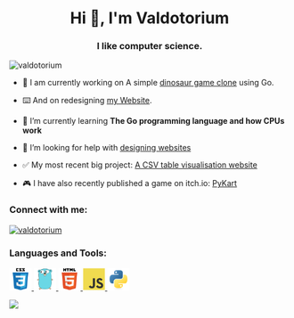 <h1 align="center">Hi 👋, I'm Valdotorium</h1>
<h3 align="center">I like computer science.</h3>

<p align="left"> <img src="https://komarev.com/ghpvc/?username=valdotorium&label=Profile%20views&color=0e75b6&style=flat" alt="valdotorium" /> </p>


- 🔭 I am currently working on A simple [dinosaur game clone](https://github.com/Valdotorium/Go-Bird-) using Go.

- ⌨️ And on redesigning [my Website](https://valdotorium.github.io/Website/).

- 🌱 I’m currently learning **The Go programming language and how CPUs work**

- 🤝 I’m looking for help with [designing websites](https://github.com/Valdotorium/Website)

- ✅ My most recent big project: [A CSV table visualisation website](https://valdotorium.github.io/GFS/)

- 🎮 I have also recently published a game on itch.io: [PyKart](https://valdotorium.itch.io/pykart)

<h3 align="left">Connect with me:</h3>
<p align="left">
<a href="https://www.leetcode.com/valdotorium" target="blank"><img align="center" src="https://raw.githubusercontent.com/rahuldkjain/github-profile-readme-generator/master/src/images/icons/Social/leet-code.svg" alt="valdotorium" height="30" width="40" /></a>
</p>

<h3 align="left">Languages and Tools:</h3>
<p align="left"> <a href="https://www.w3schools.com/css/" target="_blank" rel="noreferrer"> <img src="https://raw.githubusercontent.com/devicons/devicon/master/icons/css3/css3-original-wordmark.svg" alt="css3" width="40" height="40"/> </a> <a href="https://golang.org" target="_blank" rel="noreferrer"> <img src="https://raw.githubusercontent.com/devicons/devicon/master/icons/go/go-original.svg" alt="go" width="40" height="40"/> </a> <a href="https://www.w3.org/html/" target="_blank" rel="noreferrer"> <img src="https://raw.githubusercontent.com/devicons/devicon/master/icons/html5/html5-original-wordmark.svg" alt="html5" width="40" height="40"/> </a> <a href="https://developer.mozilla.org/en-US/docs/Web/JavaScript" target="_blank" rel="noreferrer"> <img src="https://raw.githubusercontent.com/devicons/devicon/master/icons/javascript/javascript-original.svg" alt="javascript" width="40" height="40"/> </a> <a href="https://www.python.org" target="_blank" rel="noreferrer"> <img src="https://raw.githubusercontent.com/devicons/devicon/master/icons/python/python-original.svg" alt="python" width="40" height="40"/> </a> </p>

<img width="640" src="https://wakatime.com/share/@018f06ff-39df-4391-9ba5-5fb7abc2a8cd/3dd437b4-0c8a-4899-9726-d1b67227ca46.svg"/>




